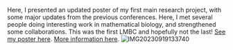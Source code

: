 Here, I presented an updated poster of my first main research project, with some major updates from the previous conferences. Here, I met
several people doing interesting work in mathematical biology, and strengthened some collaborations. This was the first LMBC and hopefully
not the last!
[See my poster here](https://github.com/mattasker/mattasker.github.io/files/12748974/MatthewAsker-Poster-LMB.pdf).
[More information here](https://www.ucl.ac.uk/maths/events/mathematical-biology-meetings/london-mathematical-biology-conference).
![IMG20230919133740](https://github.com/mattasker/mattasker.github.io/assets/36448551/f455cef3-906b-402b-9b19-fc98762e659d)
